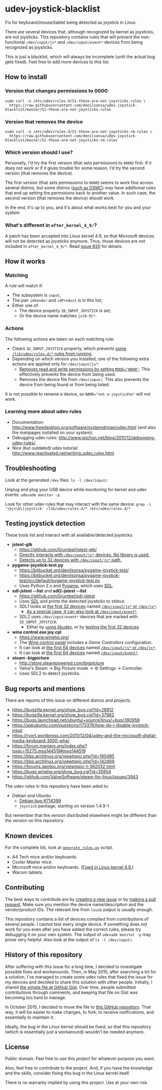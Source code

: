# udev-joystick-blacklist

Fix for keyboard/mouse/tablet being detected as joystick in Linux.

There are several devices that, although recognized by kernel as joysticks, are not joysticks. This repository contains rules that will prevent the non-functional `/dev/input/js*` and `/dev/input/event*` devices from being recognized as joysticks.

This is just a blacklist, which will always be incomplete (until the actual bug gets fixed). Feel free to add more devices to this list.

## How to install

### Version that changes permissions to 0000

    sudo curl -o /etc/udev/rules.d/51-these-are-not-joysticks.rules \
      https://raw.githubusercontent.com/denilsonsa/udev-joystick-blacklist/master/51-these-are-not-joysticks.rules

### Version that removes the device

    sudo curl -o /etc/udev/rules.d/51-these-are-not-joysticks-rm.rules \
      https://raw.githubusercontent.com/denilsonsa/udev-joystick-blacklist/master/51-these-are-not-joysticks-rm.rules

### Which version should I use?

Personally, I'd try the first version (that sets permissions to `0000`) first. If it does not work or if it gives trouble for some reason, I'd try the second version (that removes the device).

The first version (that sets permissions to `0000`) seems to work fine across several distros, but some distros ([such as OSMC](https://github.com/denilsonsa/udev-joystick-blacklist/issues/5#issuecomment-151872841)) may have additional rules that end up setting the permssions back to another value. In such case, the second version (that removes the device) should work.

In the end, it's up to you, and it's about what works best for you and your system.

### What's different in `after_kernel_4_9/`?

A patch has been accepted into Linux kernel 4.9, so that Microsoft devices will not be detected as joysticks anymore. Thus, those devices are not included in `after_kernel_4_9/*`. Read [issue #20](https://github.com/denilsonsa/udev-joystick-blacklist/issues/20) for details.

## How it works

### Matching

A rule will match if:

* The subsystem is `input`;
* The pair `idVendor` and `idProduct` is in this list;
* Either one of:
    * The device property `ID_INPUT_JOYSTICK` is set;
    * Or the device name matches `js[0-9]*`.

### Actions

The following actions are taken on each matching rule:

* Clears `ID_INPUT_JOYSTICK` property, which prevents [some `/lib/udev/rules.d/*` rules from running](https://github.com/denilsonsa/udev-joystick-blacklist/issues/5#issuecomment-151832071).
* Depending on which version you installed, one of the following extra actions are applied only for `/dev/input/js*`:
    * [Removes read and write permissions by setting `MODE="0000"`](https://en.wikipedia.org/wiki/File_system_permissions#Numeric_notation). This effectively prevents the device from being used.
    * Removes the device file from `/dev/input/`. This also prevents the device from being found or from being listed.

It is not possible to rename a device, so `NAME="not-a-joystick%n"` will not work.

### Learning more about udev rules

* Documentation: <http://www.freedesktop.org/software/systemd/man/udev.html> (and also the manpages installed on your system).
* Debugging udev rules: <http://www.jpichon.net/blog/2011/12/debugging-udev-rules/>.
* Nice (but outdated) udev tutorial: <http://www.reactivated.net/writing_udev_rules.html>.

## Troubleshooting

Look at the generated `/dev` files: `ls -l /dev/input/`

Unplug and plug your USB device while monitoring for kernel and udev events: `udevadm monitor -p`

Look for other udev rules that may interact with the same device: `grep -i '\bjs\b\|joystick' /lib/udev/rules.d/* /etc/udev/rules.d/*`

## Testing joystick detection

These tools list and interact with all available/detected joysticks:

* **jstest-gtk**
    * <https://github.com/Grumbel/jstest-gtk/>
    * [Directly interacts with `/dev/input/js*` devices. No library is used.](https://github.com/Grumbel/jstest-gtk/blob/2355f44f571a6d5f4ff4dfaf3a27ee223fb91ed7/src/joystick.cpp#L43)
    * [Detects up to 32 devices with `/dev/input/js*` path.](https://github.com/Grumbel/jstest-gtk/blob/2355f44f571a6d5f4ff4dfaf3a27ee223fb91ed7/src/joystick.cpp#L132)
* **pygame-joystick-test.py**
    * <https://bitbucket.org/denilsonsa/pygame-joystick-test/>
    * <https://bitbucket.org/denilsonsa/pygame-joystick-test/src/default/pygame-joystick-test.py>
    * Uses Python 2.x and [Pygame](http://www.pygame.org/), which uses [SDL](https://www.libsdl.org/).
* **sdl-jstest --list** and **sdl2-jstest --list**
    * <https://github.com/Grumbel/sdl-jstest>
    * Uses [SDL](https://www.libsdl.org/) and prints the detected joysticks to stdout.
    * SDL1 looks at [the first 32 devices](https://hg.libsdl.org/SDL/file/e49caa693be5/src/joystick/linux/SDL_sysjoystick.c#l258) named [`/dev/input/js*` or `/dev/js*`](https://hg.libsdl.org/SDL/file/e49caa693be5/src/joystick/linux/SDL_sysjoystick.c#l399).
        * [As a special case, it can also look at `/dev/input/event*`](https://hg.libsdl.org/SDL/file/e49caa693be5/src/joystick/linux/SDL_sysjoystick.c#l493).
    * SDL2 uses  `/dev/input/event*` devices that are marked with `ID_INPUT_JOYSTICK`.
        * Either by [using libudev](https://hg.libsdl.org/SDL/file/42768c568a50/src/joystick/linux/SDL_sysjoystick.c#l336), or by [testing the first 32 devices](https://hg.libsdl.org/SDL/file/42768c568a50/src/joystick/linux/SDL_sysjoystick.c#l318).
* **wine control.exe joy.cpl**
    * <https://www.winehq.org/>
    * The [Wine control panel](http://wiki.winehq.org/control) includes a *Game Controllers* configuration.
    * It can look at [the first 64 devices](https://source.winehq.org/git/wine.git/blob/dca0e38d82c737cd8aeab63e08cf1990d05d9671:/dlls/dinput/joystick_linux.c#l139) named [`/dev/input/js*` or `/dev/js*`](https://source.winehq.org/git/wine.git/blob/dca0e38d82c737cd8aeab63e08cf1990d05d9671:/dlls/dinput/joystick_linux.c#l72).
    * It can look at [the first 64 devices](https://source.winehq.org/git/wine.git/blob/dca0e38d82c737cd8aeab63e08cf1990d05d9671:/dlls/dinput/joystick_linuxinput.c#l180) named [`/dev/input/event*`](https://source.winehq.org/git/wine.git/blob/dca0e38d82c737cd8aeab63e08cf1990d05d9671:/dlls/dinput/joystick_linuxinput.c#l70).
* **steam -bigpicture**
    * <http://store.steampowered.com/bigpicture>
    * Valve's Steam → Big Picture mode → ⚙ Settings → Controller.
    * Uses SDL2 to detect joysticks.

## Bug reports and mentions

There are reports of this issue on different distros and projects.

* <https://bugzilla.kernel.org/show_bug.cgi?id=28912>
* <https://bugzilla.kernel.org/show_bug.cgi?id=37982>
* <https://bugs.launchpad.net/ubuntu/+source/linux/+bug/390959>
* <https://askubuntu.com/questions/173376/how-do-i-disable-joystick-input>
* <https://ryort.wordpress.com/2011/12/04/udev-and-the-microsoft-digital-media-keyboard-3000-wha/>
* <https://forum.manjaro.org/index.php?topic=15275.msg144519#msg144519>
* <https://bbs.archlinux.org/viewtopic.php?id=190485>
* <https://bbs.archlinux.org/viewtopic.php?id=142469>
* <https://forums.gentoo.org/viewtopic-t-362032.html>
* <https://bugs.winehq.org/show_bug.cgi?id=35954>
* <https://github.com/ValveSoftware/steam-for-linux/issues/3943>

The udev rules in this repository have been aded to:

* Debian and Ubuntu
    * [Debian bug #714399](https://bugs.debian.org/cgi-bin/bugreport.cgi?bug=714399)
    * `joystick` package, starting on version 1.4.9-1

But remember that the version distributed elsewhere might be different than the version on this repository.

## Known devices

For the complete list, look at [`generate_rules.py`](generate_rules.py) script.

* A4 Tech mice and/or keyboards.
* Cooler Master mice.
* Microsoft mice and/or keyboards. ([Fixed in Linux kernel 4.9.](https://github.com/denilsonsa/udev-joystick-blacklist/issues/20))
* Wacom tablets.

## Contributing

The best ways to contribute are by [creating a new issue][issues] or by [making a pull request][forking]. Make sure you mention the device name/description and the vendor/product IDs. The relevant line from `lsusb` output is usually enough.

This repository contains a list of devices compiled from contributions of several people. I cannot test every single device. If something does not work for you even after you have added the correct rules, please try debugging it on your own system. The output of `udevadm monitor -p` may prove very helpful. Also look at the output of `ls -l /dev/input/`.

## History of this repository

After suffering with this issue for a long time, I decided to investigate possible fixes and workarounds. Then, in May 2015, after searching a lot for a solution, I've managed to create some udev rules that fixed the issue for my devices and decided to share this solution with other people. Initially, I shared [the simple file at GitHub Gist][gist]. Over time, people submitted contributions through comments, and keeping that file on Gist was becoming too hard to manage.

In October 2015, I decided to move the file to [this GitHub repository][github]. That way, it will be easier to make changes, to fork, to receive notifications, and essentially to maintain it.

Ideally, the bug in the Linux kernel should be fixed, so that this repository (which is essentially just a workaround) wouldn't be needed anymore.

## License

Public domain. Feel free to use this project for whatever purpose you want.

Also, feel free to contribute to the project. And, if you have the knowledge and the skills, consider fixing this bug in the Linux kernel itself.

There is no warranty implied by using this project. Use at your own risk.


[gist]: https://gist.github.com/denilsonsa/978f1d842cf5430f57f6
[github]: https://github.com/denilsonsa/udev-joystick-blacklist
[issues]: https://github.com/denilsonsa/udev-joystick-blacklist/issues
[forking]: https://guides.github.com/activities/forking/
